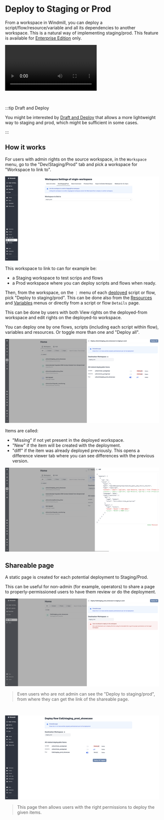 # Deploy to Staging or Prod

From a workspace in Windmill, you can deploy a script/flow/resource/variable and all its dependencies to another workspace. This is a natural way of implementing staging/prod. This feature is available for [Enterprise Edition](../../misc/7_upgrade/index.md#enterprise-edition) only.

<video
    className="border-2 rounded-xl object-cover w-full h-full"
    controls
    id="main-video"
    src="/videos/staging_prod.mp4"
/>

<br/>

:::tip Draft and Deploy

You might be interested by [Draft and Deploy](../0_draft_and_deploy/index.md) that allows a more lightweight way to staging and prod, which might be sufficient in some cases.

:::

## How it works

For users with admin rights on the source workspace, in the `Workspace` menu, go to the "Dev/Staging/Prod" tab and pick a workspace for "Workspace to link to".

![Link to a workspace](./workspace_to_link_to.png "Link to a workspace")

This workspace to link to can for example be:
- a Staging workspace to test scrips and flows
- a Prod workspace where you can deploy scripts and flows when ready.

Then, from the workspace, on the `⋮` menu of each [deployed](../0_draft_and_deploy/index.md#deployed-version) script or flow, pick "Deploy to staging/prod". This can be done also from the [Resources](../3_resources_and_types/index.md) and [Variables](../2_variables_and_secrets/index.md) menus or directly from a script or flow `Details` page.

This can be done by users with both View rights on the deployed-from workspace and edit rights on the deployed-to workspace.

You can deploy one by one flows, scripts (including each script within flow), variables and resources. Or toggle more than one and "Deploy all".

![Deploy to staging/prod](./deploy_to_staging_prod.png "Deploy to staging/prod")

Items are called:
- "Missing" if not yet present in the deployed workspace.
- "New" if the item will be created with the deployment.
- "diff" if the item was already deployed previously. This opens a difference viewer tab where you can see differences with the previous version.

![Diff menu](./diff_menu.png "Diff menu")

## Shareable page 

A static page is created for each potential deployment to Staging/Prod.

This can be useful for non-admin (for example, operators) to share a page to properly-permissioned users to have them review or do the deployment.

![Shareable link](./shareable_link.png "Shareable link")

> Even users who are not admin can see the "Deploy to staging/prod", from where they can get the link of the shareable page.

<br/>

![Shareable page](./shareable_page.png "Shareable page")

> This page then allows users with the right permissions to deploy the given items.